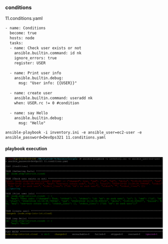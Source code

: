 ### conditions

11.conditions.yaml
```
- name: Conditions
  become: true
  hosts: node
  tasks:
  - name: Check user exists or not
    ansible.builtin.command: id nk
    ignore_errors: true
    register: USER

  - name: Print user info
    ansible.builtin.debug:
      msg: "User info: {{USER}}"
  
  - name: create user
    ansible.builtin.command: useradd nk
    when: USER.rc != 0 #condition

  - name: say Hello
    ansible.builtin.debug:
      msg: "Hello"
```
```
ansible-playbook -i inventory.ini -e ansible_user=ec2-user -e ansible_password=DevOps321 11.conditions.yaml
```
#### playbook execution
![Image](../img/condition1-playbook.png)
![Image](../img/condition2-playbook.png)